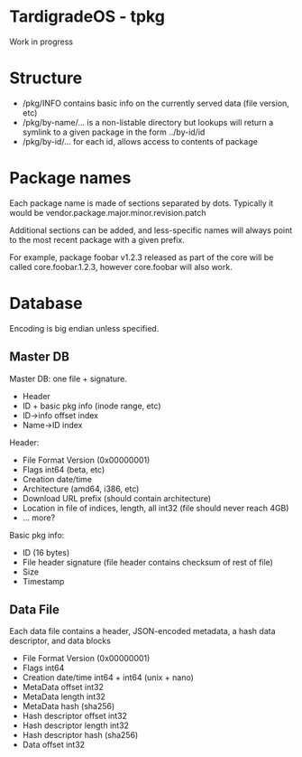 # TardigradeOS - tpkg

Work in progress

# Structure

* /pkg/INFO contains basic info on the currently served data (file version, etc)
* /pkg/by-name/... is a non-listable directory but lookups will return a symlink to a given package in the form ../by-id/id
* /pkg/by-id/... for each id, allows access to contents of package

# Package names

Each package name is made of sections separated by dots. Typically it would be vendor.package.major.minor.revision.patch

Additional sections can be added, and less-specific names will always point to the most recent package with a given prefix.

For example, package foobar v1.2.3 released as part of the core will be called core.foobar.1.2.3, however core.foobar will also work.

# Database

Encoding is big endian unless specified.

## Master DB

Master DB: one file + signature.

* Header
* ID + basic pkg info (inode range, etc)
* ID→info offset index
* Name→ID index

Header:

* File Format Version (0x00000001)
* Flags int64 (beta, etc)
* Creation date/time
* Architecture (amd64, i386, etc)
* Download URL prefix (should contain architecture)
* Location in file of indices, length, all int32 (file should never reach 4GB)
* ... more?

Basic pkg info:

* ID (16 bytes)
* File header signature (file header contains checksum of rest of file)
* Size
* Timestamp

## Data File

Each data file contains a header, JSON-encoded metadata, a hash data descriptor, and data blocks

* File Format Version (0x00000001)
* Flags int64
* Creation date/time int64 + int64 (unix + nano)
* MetaData offset int32
* MetaData length int32
* MetaData hash (sha256)
* Hash descriptor offset int32
* Hash descriptor length int32
* Hash descriptor hash (sha256)
* Data offset int32

